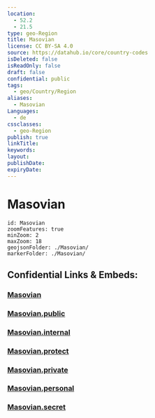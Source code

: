```yaml
---
location:
  - 52.2
  - 21.5
type: geo-Region
title: Masovian
license: CC BY-SA 4.0
source: https://datahub.io/core/country-codes
isDeleted: false
isReadOnly: false
draft: false
confidential: public
tags:
  - geo/Country/Region
aliases:
  - Masovian
Languages:
  - de
cssclasses:
  - geo-Region
publish: true
linkTitle:
keywords:
layout:
publishDate:
expiryDate:
---
```


# Masovian

```leaflet
id: Masovian
zoomFeatures: true 
minZoom: 2 
maxZoom: 18
geojsonFolder: ./Masovian/
markerFolder: ./Masovian/
```


## Confidential Links & Embeds: 

### [Masovian](/_Standards/Earth/Continent/Europe/Europe~East/Poland/Provinces~Poland/Masovian.md) 

### [Masovian.public](/_public/Earth/Continent/Europe/Europe~East/Poland/Provinces~Poland/Masovian.public.md) 

### [Masovian.internal](/_internal/Earth/Continent/Europe/Europe~East/Poland/Provinces~Poland/Masovian.internal.md) 

### [Masovian.protect](/_protect/Earth/Continent/Europe/Europe~East/Poland/Provinces~Poland/Masovian.protect.md) 

### [Masovian.private](/_private/Earth/Continent/Europe/Europe~East/Poland/Provinces~Poland/Masovian.private.md) 

### [Masovian.personal](/_personal/Earth/Continent/Europe/Europe~East/Poland/Provinces~Poland/Masovian.personal.md) 

### [Masovian.secret](/_secret/Earth/Continent/Europe/Europe~East/Poland/Provinces~Poland/Masovian.secret.md)

